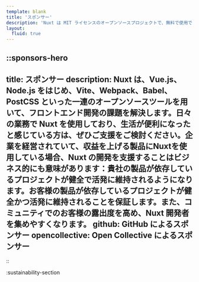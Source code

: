 ```yaml
---
template: blank
title: 'スポンサー'
description: 'Nuxt は MIT ライセンスのオープンソースプロジェクトで、無料で使用できます。しかし、適切な資金的裏付けがなければ、メンテナンスの努力は持続しません。'
layout:
  fluid: true
---
```


::sponsors-hero
---
title: スポンサー
description: Nuxt は、Vue.js、Node.js をはじめ、Vite、Webpack、Babel、PostCSS といった一連のオープンソースツールを用いて、フロントエンド開発の課題を解決します。日々の業務で Nuxt を使用しており、生活が便利になったと感じている方は、ぜひご支援をご検討ください。企業を経営されていて、収益を上げる製品にNuxtを使用している場合、Nuxt の開発を支援することはビジネス的にも意味があります：貴社の製品が依存しているプロジェクトが健全で活発に維持されるようになります。お客様の製品が依存しているプロジェクトが健全かつ活発に維持されることを保証します。また、コミュニティでのお客様の露出度を高め、Nuxt 開発者を集めやすくなります。
github: GitHub によるスポンサー
opencollective: Open Collective によるスポンサー
---
::

:sustainability-section
